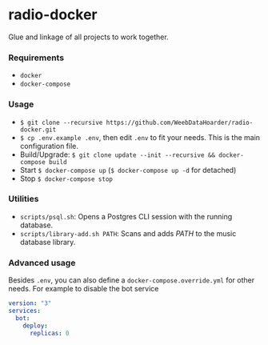 # radio-docker
Glue and linkage of all projects to work together.

### Requirements
* `docker`
* `docker-compose`

### Usage
* `$ git clone --recursive https://github.com/WeebDataHoarder/radio-docker.git`
* `$ cp .env.example .env`, then edit `.env` to fit your needs. This is the main configuration file.
* Build/Upgrade: `$ git clone update --init --recursive && docker-compose build`
* Start `$ docker-compose up` (`$ docker-compose up -d` for detached)
* Stop `$ docker-compose stop`

### Utilities
* `scripts/psql.sh`: Opens a Postgres CLI session with the running database.
* `scripts/library-add.sh PATH`: Scans and adds _PATH_ to the music database library.

### Advanced usage
Besides `.env`, you can also define a `docker-compose.override.yml` for other needs. For example to disable the bot service
```yaml
version: "3"
services:
  bot:
    deploy:
      replicas: 0
```